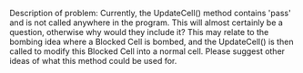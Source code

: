 Description of problem: Currently, the UpdateCell() method contains 'pass' and is not called anywhere in the program. This will almost certainly be a question, otherwise why would they include it? This may relate to the bombing idea where a Blocked Cell is bombed, and the UpdateCell() is then called to modify this Blocked Cell into a normal cell. Please suggest other ideas of what this method could be used for.
